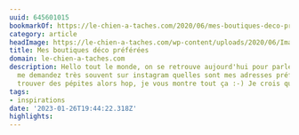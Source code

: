 ```yaml
---
uuid: 645601015
bookmarkOf: https://le-chien-a-taches.com/2020/06/mes-boutiques-deco-preferees/
category: article
headImage: https://le-chien-a-taches.com/wp-content/uploads/2020/06/ImageUne-ShopDeco.jpg
title: Mes boutiques déco préférées
domain: le-chien-a-taches.com
description: Hello tout le monde, on se retrouve aujourd'hui pour parler déco ! Vous
  me demandez très souvent sur instagram quelles sont mes adresses préférées pour
  trouver des pépites alors hop, je vous montre tout ça :-) Je crois qu'à chaque [...]
tags:
- inspirations
date: '2023-01-26T19:44:22.318Z'
highlights:
---
```



